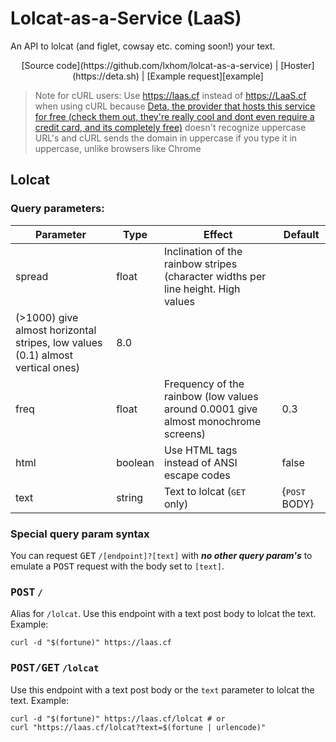 # Lolcat-as-a-Service (LaaS)
An API to lolcat (and figlet, cowsay etc. coming soon!) your text.

<p align="center">[Source code](https://github.com/lxhom/lolcat-as-a-service) | [Hoster](https://deta.sh) | [Example request][example]</p>


> Note for cURL users: Use https://laas.cf instead of https://LaaS.cf when using cURL because [Deta, the provider that hosts this service for free (check them out, they're really cool and dont even require a credit card, and its completely free)](https://deta.sh) doesn't recognize uppercase URL's and cURL sends the domain in uppercase if you type it in uppercase, unlike browsers like Chrome

## Lolcat

### Query parameters:
Parameter | Type | Effect | Default
---|---|---|---
spread | float | Inclination of the rainbow stripes (character widths per line height. High values
(>1000) give almost horizontal stripes, low values (0.1) almost vertical ones) | 8.0
freq | float | Frequency of the rainbow (low values around  0.0001 give almost monochrome screens) | 0.3
html | boolean | Use HTML tags instead of ANSI escape codes | false
text | string | Text to lolcat (<kbd>GET</kbd> only) | {<kbd>POST</kbd> BODY}

### Special query param syntax

You can request <kbd>GET</kbd> `/[endpoint]?[text]` with ***no other query param's*** to emulate a <kbd>POST</kbd> request with the body set to `[text]`.

### <kbd>POST</kbd> `/`

Alias for `/lolcat`. Use this endpoint with a text post body to lolcat the text. Example:

```shell  
curl -d "$(fortune)" https://laas.cf
```

### <kbd>POST/GET</kbd> `/lolcat`

Use this endpoint with a text post body or the `text` parameter to lolcat the text. Example:

```shell  
curl -d "$(fortune)" https://laas.cf/lolcat # or
curl "https://laas.cf/lolcat?text=$(fortune | urlencode)"
```

[example]: https://laas.cf/lolcat?html=true&freq=0.1&text=%20____________________________________________%20%0A/%20%20_%20%20%20%20%20%20%20%20%20%20_%20%20%20%20%20%20%20%20%20%20%20_%20%20%20%20%20%20%20%20%20%20%20%20%20%20%20%20%20%20%5C%0A%7C%20%7C%20%7C%20%20%20%20___%20%7C%20%7C%20___%20__%20_%7C%20%7C_%20%20%20%20__%20_%20___%20%20%20%20%7C%0A%7C%20%7C%20%7C%20%20%20/%20_%20%5C%7C%20%7C/%20__/%20_%60%20%7C%20__%7C%20%20/%20_%60%20/%20__%7C%20%20%20%7C%0A%7C%20%7C%20%7C__%7C%20%28_%29%20%7C%20%7C%20%28_%7C%20%28_%7C%20%7C%20%7C_%20%20%7C%20%28_%7C%20%5C__%20%5C%20%20%20%7C%0A%7C%20%7C_____%5C___/%7C_%7C%5C___%5C__%2C_%7C%5C__%7C%20%20%5C__%2C_%7C___/%20%20%20%7C%0A%7C%20%20%20%20%20%20%20%20%20%20%20%20%20%20%20%20%20%20%20%20%20%20%20%20%20%20%20%20%20%20%20%20%20%20%20%20%20%20%20%20%20%20%20%20%7C%0A%7C%20%20%20%20%20%20%20%20%20%20____%20%20%20%20%20%20%20%20%20%20%20%20%20%20%20%20%20%20_%20%20%20%20%20%20%20%20%20%20%20%7C%0A%7C%20%20%20__%20_%20%20/%20___%7C%20%20___%20_%20____%20%20%20_%28_%29%20___%20___%20%20%7C%0A%7C%20%20/%20_%60%20%7C%20%5C___%20%5C%20/%20_%20%5C%20%27__%5C%20%5C%20/%20/%20%7C/%20__/%20_%20%5C%20%7C%0A%7C%20%7C%20%28_%7C%20%7C%20%20___%29%20%7C%20%20__/%20%7C%20%20%20%5C%20V%20/%7C%20%7C%20%28_%7C%20%20__/%20%7C%0A%7C%20%20%5C__%2C_%7C%20%7C____/%20%5C___%7C_%7C%20%20%20%20%5C_/%20%7C_%7C%5C___%5C___%7C%20%7C%0A%5C%20%20%20%20%20%20%20%20%20%20%20%20%20%20%20%20%20%20%20%20%20%20%20%20%20%20%20%20%20%20%20%20%20%20%20%20%20%20%20%20%20%20%20%20/%0A%20--------------------------------------------%20%0A%20%20%20%20%20%20%20%20%5C%20%20%20%5E__%5E%0A%20%20%20%20%20%20%20%20%20%5C%20%20%28oo%29%5C_______%0A%20%20%20%20%20%20%20%20%20%20%20%20%28__%29%5C%20%20%20%20%20%20%20%29%5C/%5C%0A%20%20%20%20%20%20%20%20%20%20%20%20%20%20%20%20%7C%7C----w%20%7C%0A%20%20%20%20%20%20%20%20%20%20%20%20%20%20%20%20%7C%7C%20%20%20%20%20%7C%7C%0A